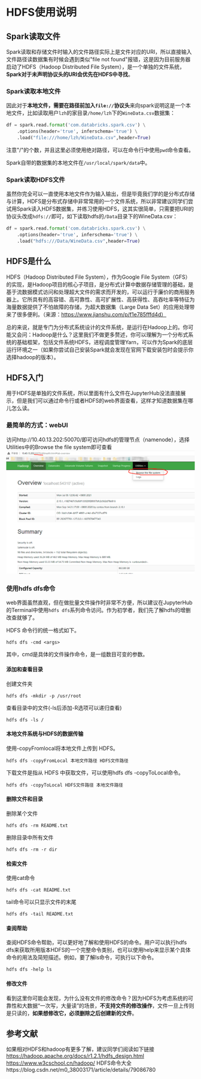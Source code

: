 # HDFS使用说明
## Spark读取文件
Spark读取和存储文件时输入的文件路径实际上是文件对应的URI，所以直接输入文件路径读数据集有时候会遇到类似"file not found"报错，这是因为目前服务器启动了HDFS（Hadoop Distributed File System），是一个单独的文件系统，**Spark对于未声明协议头的URI会优先在HDFS中寻找**。

### Spark读取本地文件
因此对于**本地文件，需要在路径前加入`file://`协议头**来向spark说明这是一个本地文件，比如读取用户`lzh`的家目录`/home/lzh`下的`WineData.csv`数据集：
```Python
df = spark.read.format('com.databricks.spark.csv') \
    .options(header='true', inferschema='true') \
    .load("file:///home/lzh/WineData.csv",header=True)
```

注意"/"的个数，并且这里必须使用绝对路径，可以在命令行中使用`pwd`命令查看。

Spark自带的数据集的本地文件在`/usr/local/spark/data`中。

### Spark读取HDFS文件
虽然你完全可以一直使用本地文件作为输入输出，但是毕竟我们学的是分布式存储与计算，HDFS是分布式存储中非常常用的一个文件系统，所以非常建议同学们尝试用Spark读入HDFS数据集，并练习使用HDFS，这其实很简单，只需要把URI的协议头改成`hdfs://`即可，如下读取hdfs的`/Data`目录下的WineData.csv：
```Python
df = spark.read.format('com.databricks.spark.csv') \
    .options(header='true', inferschema='true') \
    .load("hdfs:///Data/WineData.csv",header=True)
```

## HDFS是什么
HDFS（Hadoop Distributed File System），作为Google File System（GFS）的实现，是Hadoop项目的核心子项目，是分布式计算中数据存储管理的基础，是基于流数据模式访问和处理超大文件的需求而开发的，可以运行于廉价的商用服务器上。它所具有的高容错、高可靠性、高可扩展性、高获得性、高吞吐率等特征为海量数据提供了不怕故障的存储，为超大数据集（Large Data Set）的应用处理带来了很多便利。（来源：https://www.jianshu.com/p/f1e785fffd4d）

总的来说，就是专门为分布式系统设计的文件系统，是运行在Hadoop上的。你可能又会问：Hadoop是什么？这里我们不做更多赘述，你可以理解为一个分布式系统的基础框架，包括文件系统HDFS，进程调度管理Yarn，可以作为Spark的底层运行环境之一（如果你尝试自己安装Spark就会发现在官网下载安装包时会提示你选择hadoop的版本）。

## HDFS入门
用于HDFS是单独的文件系统，所以里面有什么文件在JupyterHub没法直接展示，但是我们可以通过命令行或者HDFS的web界面查看，这样才知道数据集在哪儿怎么读。
### 最简单的方式：webUI
访问http://10.40.13.202:50070/即可访问hdfs的管理节点（namenode），选择Utilities中的Browse the file system即可查看
![](../assets/img/hdfs1.png)
### 使用hdfs dfs命令
web界面虽然直观，但在做批量文件操作时非常不方便，所以建议在JupyterHub的Terminal中使用`hdfs dfs`系列命令访问。作为初学者，我们先了解hdfs的增删改查就够了。

HDFS 命令行的统一格式如下。
```
hdfs dfs -cmd <args>
```
其中，cmd是具体的文件操作命令，<args>是一组数目可变的参数。

#### 添加和查看目录
创建文件夹
```
hdfs dfs -mkdir -p /usr/root
```
查看目录中的文件(-ls后添加-R选项可以递归查看)
```
hdfs dfs -ls /
```
#### 本地文件系统与HDFS的数据传输
使用-copyFromlocal将本地文件上传到 HDFS。
```
hdfs dfs -copyFromLocal 本地文件路径 HDFS文件路径 
```
下载文件是指从 HDFS 中获取文件，可以使用hdfs dfs -copyToLocal命令。
```
hdfs dfs -copyToLocal HDFS文件路径 本地文件路径
```
#### 删除文件和目录
删除某个文件
```
hdfs dfs -rm README.txt
```
删除目录中所有文件
```
hdfs dfs -rm -r dir
```
#### 检索文件
使用cat命令
```
hdfs dfs -cat README.txt
```
tail命令可以只显示文件的末尾
```
hdfs dfs -tail README.txt
```
#### 查阅帮助
查阅HDFS命令帮助，可以更好地了解和使用HDFS的命令。用户可以执行hdfs dfs来获取所用版本HDFS的一个完整命令类别，也可以使用help来显示某个具体命令的用法及简短描述。例如，要了解ls命令，可执行以下命令。
```
hdfs dfs -help ls
```
#### 修改文件
看到这里你可能会发现，为什么没有文件的修改命令？因为HDFS为考虑系统的可靠性和大数据“一次写，大量读”的场景，**不支持文件的修改操作**，文件一旦上传则是只读的，**如果想修改它，必须删除之后创建新的文件**。


## 参考文献
如果相对HDFS和hadoop有更多了解，建议同学们阅读如下链接
https://hadoop.apache.org/docs/r1.2.1/hdfs_design.html  
https://www.w3cschool.cn/hadoop/
HDFS命令大全https://blog.csdn.net/m0_38003171/article/details/79086780
